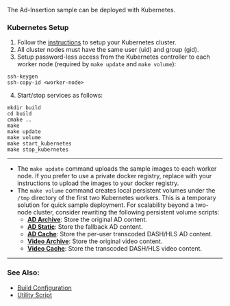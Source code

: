 
The Ad-Insertion sample can be deployed with Kubernetes. 

### Kubernetes Setup

1. Follow the [instructions](https://kubernetes.io/docs/setup) to setup your Kubernetes cluster.  
2. All cluster nodes must have the same user (uid) and group (gid).
3. Setup password-less access from the Kubernetes controller to each worker node (required by `make update` and `make volume`):   

```
ssh-keygen
ssh-copy-id <worker-node>
```

4. Start/stop services as follows:   

```
mkdir build
cd build
cmake ..
make
make update
make volume
make start_kubernetes
make stop_kubernetes
```

---

- The `make update` command uploads the sample images to each worker node. If you prefer to use a private docker registry, replace with your instructions to upload the images to your docker registry.   
- The `make volume` command creates local persistent volumes under the `/tmp` directory of the first two Kubernetes workers. This is a temporary solution for quick sample deployment. For scalability beyond a two-node cluster, consider rewriting the following persistent volume scripts:  
  - [**AD Archive**](ad-archive-pv.yaml.m4): Store the original AD content.   
  - [**AD Static**](ad-static-pv.yaml.m4): Store the fallback AD content.  
  - [**AD Cache**](ad-cache-pv.yaml.m4): Store the per-user transcoded DASH/HLS AD content.  
  - [**Video Archive**](video-archive-pv.yaml.m4): Store the original video content.  
  - [**Video Cache**](video-cache-pv.yaml.m4): Store the transcoded DASH/HLS video content.  

---

### See Also: 

- [Build Configuration](../../doc/cmake.md)   
- [Utility Script](../../doc/script.md)  


